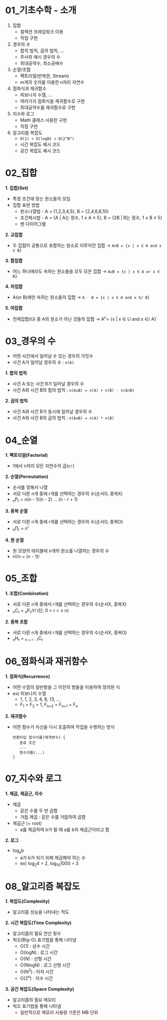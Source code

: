 # 01\_기초수학 - 소개

1. 집합
   - 컬렉션 프레임워크 이용
   - 직접 구현
2. 경우의 수
   - 합의 법칙, 곱의 법칙, ...
   - 주사위 예시 경우의 수
   - 최대공약수, 최소공배수
3. 순열/조합
   - 팩토리얼(반복문, Stream)
   - m개의 숫자를 이용한 n자리 자연수
4. 점화식과 재귀함수
   - 피보나치 수열, ...
   - 여러가지 점화식을 재귀함수로 구현
   - 최대공약수를 재귀함수로 구현
5. 지수와 로그
   - Math 클래스 사용한 구현
   - 직접 구현
6. 알고리즘 복잡도
   - `O(1) < O(logN) < O(2^N^)`
   - 시간 복잡도 예시 코드
   - 공간 복잡도 예시 코드

# 02\_집합

**1. 집합(Set)**

- 특정 조건에 맞는 원소들의 모임
- 집합 표현 방법
  - 원소나열법 - A = {1,2,3,4,5}, B = {2,4,6,8,10}
  - 조건제시법 - A = {A | A는 정수, 1 ≤ A ≤ 5}, B = {2B | B는 정수, 1 ≤ B ≤ 5}
  - 벤 다이어그램

**2. 교집합**

- 두 집합이 공통으로 포함하는 원소로 이루어진 집합
  → `A∩B = {x | x ∈ A and x ∈ B}`

**3. 합집합**

- 어느 하나에라도 속하는 원소들을 모두 모은 집합
  → `A∪B = {x | x ∈ A or x ∈ B}`

**4. 차집합**

- A(or B)에만 속하는 원소들의 집합
  → `A - B = {x | x ∈ A and x ∈/ B}`

**5. 여집합**

- 전체집합(U) 중 A의 원소가 아닌 것들의 집합
  → A<sup>c</sup>= {x | x ∈ U and x ∈/ A}`

# 03\_경우의 수
- 어떤 사건에서 일어날 수 있는 경우의 가짓수
- 사건 A가 일어날 경우의 수 : `n(A)`

**1. 합의 법칙**
- 사건 A 또는 사건 B가 일어날 경우의 수
- 사건 A와 사건 B의 합의 법칙 : `n(A∪B) = n(A) + n(B) - n(A∩B)`

**2. 곱의 법칙**
- 사건 A와 사건 B가 동시에 일어날 경우의 수
- 사건 A와 사건 B의 곱의 법칙 : `n(AxB) = n(A) * n(B)`

# 04\_순열
**1. 팩토리얼(Factorial)**
- 1에서 n까지 모든 자연수의 곱(`n!`)

**2. 순열(Permutation)**
- 순서를 정해서 나열
- 서로 다른 n개 중에 r개를 선택하는 경우의 수(순서O, 중복X)
- <sub>n</sub>P<sub>r</sub> = n(n - 1)(n - 2) ... (n - r + 1)

**3. 중복 순열**
- 서로 다른 n개 중에 r개를 선택하는 경우의 수(순서O, 중복O)
- <sub>n</sub>∏<sub>r</sub> = n<sup>r</sup>

**4. 원 순열**
- 원 모양의 테이블에 n개의 원소를 나열하는 경우의 수
- n!/n = (n - 1)!

# 05\_조합
**1. 조합(Combination)**
- 서로 다른 n개 중에서 r개를 선택하는 경우의 수(순서X, 중복X)
- <sub>n</sub>C<sub>r</sub> = <sub>n</sub>P<sub>r</sub>/r! (단, 0 < r < ≤ n)

**2. 중복 조합**
- 서로 다른 n개 중에서 r개를 선택하는 경우의 수(순서X, 중복O)
- <sub>n</sub>H<sub>r</sub> = <sub>n + r - 1</sub>C<sub>r</sub>

# 06\_점화식과 재귀함수
**1. 점화식(Recurrence)**
- 어떤 수열의 일반항을 그 이전의 항들을 이용하여 정의한 식
- ex) 피보나치 수열
   - 1, 1, 2, 3, 4, 8, 13, ...
   - F<sub>1</sub> = F<sub>2</sub> = 1, F<sub>n+2</sub> = F<sub>n+1</sub> + F<sub>n</sub>

**2. 재귀함수**
- 어떤 함수가 자신을 다시 호출하여 작업을 수행하는 방식
   ```
   반환타입 함수이름(매개변수) {
      종료 조건
      ...
      함수이름(...)
   }
   ```

# 07\_지수와 로그
**1. 제곱, 제곱근, 지수**
- 제곱
   - 같은 수를 두 번 곱함
   - 거듭 제곱 : 같은 수를 거듭하여 곱함
- 제곱근 (= root)
   - a를 제곱하여 b가 될 때 a를 b의 제곱근이라고 함
   
**2. 로그**
- log<sub>a</sub>b 
   - a가 b가 되기 위해 제곱해야 하는 수
   - ex) log<sub>2</sub>4 = 2, log<sub>10</sub>1000 = 3 
 
# 08\_알고리즘 복잡도
**1. 복잡도(Complexity)**
- 알고리즘 성능을 나타내는 척도

**2. 시간 복잡도(Time Complexity)**
- 알고리즘의 필요 연산 횟수
- 빅오(Big-O) 표기법을 통해 나타냄
   - O(1) : 상수 시간
   - O(logN) : 로그 시간
   - O(N) : 선형 시간
   - O(NlogN) : 로그 선형 시간
   - O(N<sup>2</sup>) : 이차 시간
   - O(2<sup>n</sup>) : 지수 시간

**3. 공간 복잡도(Space Complexity)**
- 알고리즘의 필요 메모리
- 빅오 표기법을 통해 나타냄
   - 일반적으로 메모리 사용량 기준은 MB 단위 
